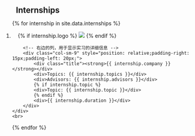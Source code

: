
<div class="publications">
<ol class="bibliography">

<h2 style="margin:0 10px 0;">Internships</h2>

{% for internship in site.data.internships %}
<li>
    <div class="pub-row">
        <!-- 左边的列，用于显示公司图标 -->
        <div class="col-sm-3" style="position: relative;padding-right: 15px;padding-left: 15px;">
            {% if internship.logo %} 
            <img src="{{ internship.logo }}" class="teaserinternship img-fluid z-depth-1" style="width=100;height=40%;">
            {% endif %}
        </div>

        <!-- 右边的列，用于显示实习的详细信息 -->
        <div class="col-sm-9" style="position: relative;padding-right: 15px;padding-left: 20px;">
            <div class="title"><strong>{{ internship.company }}</strong></div>
            <div>Topics: {{ internship.topics }}</div>
            <div>Advisors: {{ internship.advisors }}</div>
            {% if internship.topic %}
            <div>Topic: {{ internship.topic }}</div>
            {% endif %}
            <div>{{ internship.duration }}</div>
        </div>
    </div>
    <br>
</li>
{% endfor %}


</ol>
</div>